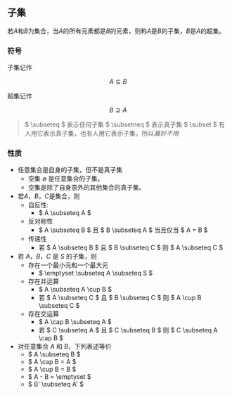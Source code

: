 ## 子集

若$A$和$B$为集合，当$A$的所有元素都是$B$的元素，则称$A$是$B$的子集，$B$是$A$的超集。

### 符号

子集记作

$$ A \subseteq B $$

超集记作

$$ B \supseteq A $$

> $ \subseteq $ 表示任何子集
> $ \subsetneq $ 表示真子集
> $ \subset $ 有人用它表示真子集，也有人用它表示子集，所以*最好不用*

### 性质

- 任意集合是自身的子集，但不是真子集
    - 空集 $\emptyset$ 是任意集合的子集。
    - 空集是除了自身意外的其他集合的真子集。
- 若$A$，$B$，$C$是集合，则
    - 自反性:
        - $ A \subseteq A $
    - 反对称性
        - $ A \subseteq B $ 且 $ B \subseteq A $ 当且仅当 $ A = B $
    - 传递性
        - 若 $ A \subseteq B $ 且 $ B \subseteq C $ 则 $ A \subseteq C $
- 若 $A$，$B$，$C$ 是 $S$ 的子集，则
    - 存在一个最小元和一个最大元
        - $ \emptyset \subseteq A \subseteq S $
    - 存在并运算
        - $ A \subseteq A \cup B $
        - 若 $ A \subseteq C $ 且 $ B \subseteq C $ 则 $ A \cup B \subseteq C $
    - 存在交运算
        - $ A \cap B \subseteq A $
        - 若 $ C \subseteq A $ 且 $ C \subseteq B $ 则 $ C \subseteq A \cap B $
- 对任意集合 $A$ 和 $B$，下列表述等价
    - $ A \subseteq B $
    - $ A \cap B = A $
    - $ A \cup B = B $
    - $ A - B = \emptyset $
    - $ B' \subseteq A' $
